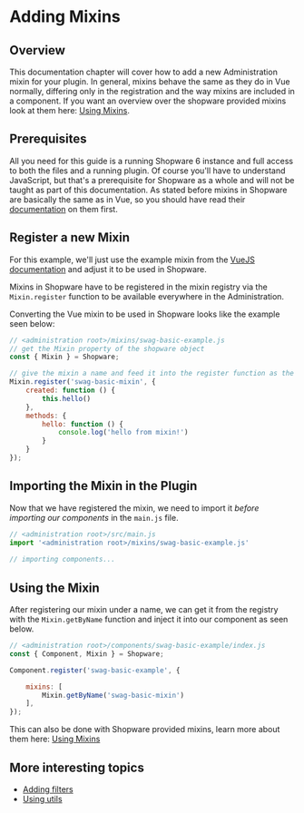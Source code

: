 # Adding Mixins

## Overview

This documentation chapter will cover how to add a new Administration mixin for your plugin. In general, mixins behave the same as they do in Vue normally, differing only in the registration and the way mixins are included in a component. If you want an overview over the shopware provided mixins look at them here: [Using Mixins](using-mixins).

## Prerequisites

All you need for this guide is a running Shopware 6 instance and full access to both the files and a running plugin. Of course you'll have to understand JavaScript, but that's a prerequisite for Shopware as a whole and will not be taught as part of this documentation. As stated before mixins in Shopware are basically the same as in Vue, so you should have read their [documentation](https://vuejs.org/v2/guide/mixins.html) on them first.

## Register a new Mixin

For this example, we'll just use the example mixin from the [VueJS documentation](https://vuejs.org/v2/guide/mixins.html) and adjust it to be used in Shopware.

Mixins in Shopware have to be registered in the mixin registry via the `Mixin.register` function to be available everywhere in the Administration.

Converting the Vue mixin to be used in Shopware looks like the example seen below:

```javascript
// <administration root>/mixins/swag-basic-example.js
// get the Mixin property of the shopware object
const { Mixin } = Shopware;

// give the mixin a name and feed it into the register function as the second argument
Mixin.register('swag-basic-mixin', {
    created: function () {
        this.hello()
    },
    methods: {
        hello: function () {
            console.log('hello from mixin!')
        }
    }
});
```

## Importing the Mixin in the Plugin

Now that we have registered the mixin, we need to import it *before importing our components* in the `main.js` file.

```javascript
// <administration root>/src/main.js
import '<administration root>/mixins/swag-basic-example.js'
    
// importing components...
```

## Using the Mixin

After registering our mixin under a name, we can get it from the registry with the `Mixin.getByName` function and inject it into our component as seen below.

```javascript
// <administration root>/components/swag-basic-example/index.js
const { Component, Mixin } = Shopware;

Component.register('swag-basic-example', {

    mixins: [
        Mixin.getByName('swag-basic-mixin')
    ],
});
```

This can also be done with Shopware provided mixins, learn more about them here: [Using Mixins](using-mixins)

## More interesting topics

* [Adding filters](add-filter)
* [Using utils](using-utils)

